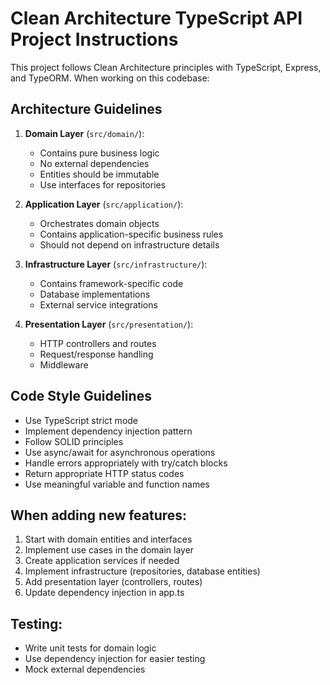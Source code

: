 <!-- Use this file to provide workspace-specific custom instructions to Copilot. For more details, visit https://code.visualstudio.com/docs/copilot/copilot-customization#_use-a-githubcopilotinstructionsmd-file -->

# Clean Architecture TypeScript API Project Instructions

This project follows Clean Architecture principles with TypeScript, Express, and TypeORM. When working on this codebase:

## Architecture Guidelines

1. **Domain Layer** (`src/domain/`):
   - Contains pure business logic
   - No external dependencies
   - Entities should be immutable
   - Use interfaces for repositories

2. **Application Layer** (`src/application/`):
   - Orchestrates domain objects
   - Contains application-specific business rules
   - Should not depend on infrastructure details

3. **Infrastructure Layer** (`src/infrastructure/`):
   - Contains framework-specific code
   - Database implementations
   - External service integrations

4. **Presentation Layer** (`src/presentation/`):
   - HTTP controllers and routes
   - Request/response handling
   - Middleware

## Code Style Guidelines

- Use TypeScript strict mode
- Implement dependency injection pattern
- Follow SOLID principles
- Use async/await for asynchronous operations
- Handle errors appropriately with try/catch blocks
- Return appropriate HTTP status codes
- Use meaningful variable and function names

## When adding new features:

1. Start with domain entities and interfaces
2. Implement use cases in the domain layer
3. Create application services if needed
4. Implement infrastructure (repositories, database entities)
5. Add presentation layer (controllers, routes)
6. Update dependency injection in app.ts

## Testing:

- Write unit tests for domain logic
- Use dependency injection for easier testing
- Mock external dependencies

